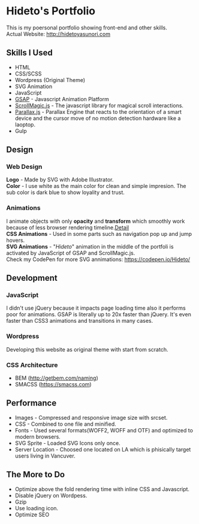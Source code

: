 # Hideto's Portfolio
This is my poersonal portfolio showing front-end and other skills.  
Actual Website: http://hidetoyasunori.com  

## Skills I Used
* HTML
* CSS/SCSS
* Wordpress (Original Theme)
* SVG Animation
* JavaScript
* [GSAP](https://greensock.com/gsap) - Javascript Animation Platform
* [ScrollMagic.js](http://scrollmagic.io/) - The javascript library for magical scroll interactions.
* [Parallax.js](https://github.com/wagerfield/parallax) - Parallax Engine that reacts to the orientation of a smart device and the cursor move of no motion detection hardware like a laoptop.
* Gulp

## Design
### Web Design
**Logo** - Made by SVG with Adobe Illustrator.  
**Color** - I use white as the main color for clean and simple impresion. The sub color is dark blue to show loyality and trust.

### Animations
I animate objects with only **opacity** and **transform** which smoothly work because of less browser rendering timeline.[Detail](https://developers.google.com/web/fundamentals/performance/rendering/)  
**CSS Animations** - Used in some parts such as navigation pop up and jump hovers.   
**SVG Animations** - "_Hideto_" animation in the middle of the portfoli is activated by JavaScript of GSAP and ScrollMagic.js.   
Check my CodePen for more SVG annimations:  https://codepen.io/Hideto/


## Development
### JavaScript
I didn't use jQuery because it impacts page loading time also it performs poor for animations.
GSAP is literally up to 20x faster than jQuery. It's even faster than CSS3 animations and transitions in many cases. 

### Wordpress
Developing this website as original theme with start from scratch.

### CSS Architecture
* BEM (http://getbem.com/naming)
* SMACSS (https://smacss.com)

## Performance
* Images - Compressed and responsive image size with srcset.
* CSS - Combined to one file and minified.
* Fonts - Used several formats(WOFF2, WOFF and OTF) and optimized to modern browsers.
* SVG Sprite - Loaded SVG Icons only once.
* Server Location - Choosed one located on LA which is phisically target users living in Vancuver.

## The More to Do
* Optimize above the fold rendering time with inline CSS and Javascript.
* Disable jQuery on Wordpess.
* Gzip
* Use loading icon.
* Optimize SEO